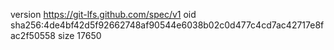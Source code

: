 version https://git-lfs.github.com/spec/v1
oid sha256:4de4bf42d5f92662748af90544e6038b02c0d477c4cd7ac42717e8fac2f50558
size 17650
